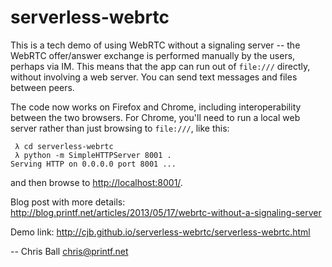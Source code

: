serverless-webrtc
=================

This is a tech demo of using WebRTC without a signaling server -- the 
WebRTC offer/answer exchange is performed manually by the users, perhaps
via IM.  This means that the app can run out of `file:///` directly, without
involving a web server.  You can send text messages and files between peers.

The code now works on Firefox and Chrome, including interoperability between
the two browsers.  For Chrome, you'll need to run a local web server rather
than just browsing to `file:///`, like this:

```
 λ cd serverless-webrtc
 λ python -m SimpleHTTPServer 8001 .
Serving HTTP on 0.0.0.0 port 8001 ...
```

and then browse to [http://localhost:8001/](http://localhost:8001/).

Blog post with more details:
http://blog.printf.net/articles/2013/05/17/webrtc-without-a-signaling-server

Demo link:
http://cjb.github.io/serverless-webrtc/serverless-webrtc.html

-- Chris Ball <chris@printf.net>

